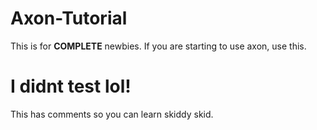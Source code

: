 # Axon-Tutorial

This is for **COMPLETE** newbies.
If you are starting to use axon, use this.

# I didnt test lol!

This has comments so you can learn skiddy skid.
